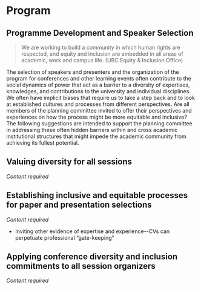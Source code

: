 # Program

## Programme Development and Speaker Selection

> We are working to build a community in which human rights are respected, and equity and inclusion are embedded in all areas of academic, work and campus life. (UBC Equity & Inclusion Office)

The selection of speakers and presenters and the organization of the program for conferences and other learning events often contribute to the social dynamics of power that act as a barrier to a diversity of expertises, knowledges, and contributions to the university and individual disciplines. We often have implicit biases that require us to take a step back and to look at established cultures and processes from different perspectives. Are all members of the planning committee invited to offer their perspectives and experiences on how the process might be more equitable and inclusive? The following suggestions are intended to support the planning committee in addressing these often hidden barriers within and cross academic institutional structures that might impede the academic community from achieving its fullest potential.

## Valuing diversity for all sessions

*Content required*

## Establishing inclusive and equitable processes for paper and presentation selections

*Content required*

- Inviting other evidence of expertise and experience--CVs can perpetuate professional “gate-keeping” 

## Applying conference diversity and inclusion commitments to all session organizers

*Content required*
